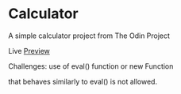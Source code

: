 # Calculator
A simple calculator project from The Odin Project

Live [Preview](https://a6ih.github.io/Calculator/)

Challenges: use of eval() function or new Function

that behaves similarly to eval() is not allowed.
